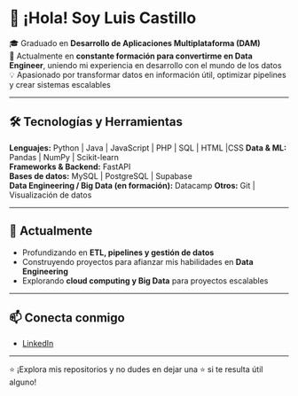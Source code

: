 # 👋 ¡Hola! Soy Luis Castillo

🎓 Graduado en **Desarrollo de Aplicaciones Multiplataforma (DAM)**  
🚀 Actualmente en **constante formación para convertirme en Data Engineer**, uniendo mi experiencia en desarrollo con el mundo de los datos  
💡 Apasionado por transformar datos en información útil, optimizar pipelines y crear sistemas escalables

---

## 🛠 Tecnologías y Herramientas

**Lenguajes:** Python | Java | JavaScript | PHP | SQL | HTML |CSS 
**Data & ML:** Pandas | NumPy | Scikit-learn   
**Frameworks & Backend:**  FastAPI  
**Bases de datos:** MySQL | PostgreSQL | Supabase  
**Data Engineering / Big Data (en formación):** Datacamp
**Otros:** Git | Visualización de datos

---

## 🌱 Actualmente
- Profundizando en **ETL, pipelines y gestión de datos**  
- Construyendo proyectos para afianzar mis habilidades en **Data Engineering**  
- Explorando **cloud computing y Big Data** para proyectos escalables

---

## 📫 Conecta conmigo
- [LinkedIn](https://www.linkedin.com/in/luis-gerardo-castillo-moronta)   

---

⭐ ¡Explora mis repositorios y no dudes en dejar una ⭐ si te resulta útil alguno!
